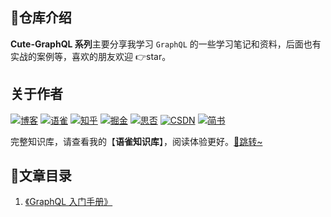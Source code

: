 ## 💌仓库介绍
**Cute-GraphQL 系列**主要分享我学习 `GraphQL` 的一些学习笔记和资料，后面也有实战的案例等，喜欢的朋友欢迎 👉star。


## 关于作者
[![博客](http://images.pingan8787.com/icon_my1.png)](http://www.pingan8787.com)
[![语雀](http://images.pingan8787.com/assets/icon_26_yuque.png)](https://www.yuque.com/wangpingan/cute-frontend)
[![知乎](http://images.pingan8787.com/icon_zhihu1.png)](https://zhuanlan.zhihu.com/cute-javascript)
[![掘金](http://images.pingan8787.com/icon_juejin2.png)](https://juejin.im/user/586fc337a22b9d0058807d53/posts)
[![思否](http://images.pingan8787.com/icon_sf1.png)](https://segmentfault.com/blog/pingan8787)
[![CSDN](http://images.pingan8787.com/icon_csdn1.png)](https://blog.csdn.net/qq_36380426)
[![简书](http://images.pingan8787.com/icon_jianshu1.png)](https://www.jianshu.com/u/2ec5d94afd60)


完整知识库，请查看我的【**语雀知识库**】，阅读体验更好。[💌跳转~](https://www.yuque.com/wangpingan/cute-frontend)

## 💌文章目录

1. [《GraphQL 入门手册》](https://github.com/pingan8787/Leo-JavaScript/blob/master/Cute-Frontend/learningMaterials/%E3%80%90%E4%B8%BB%E7%BA%BF%E4%BB%BB%E5%8A%A1%E3%80%91EFT%E5%BA%94%E5%B1%8A%E7%94%9FWeb%E5%89%8D%E7%AB%AF%E5%85%A5%E9%97%A8%E6%8C%87%E5%8D%97.md) 
